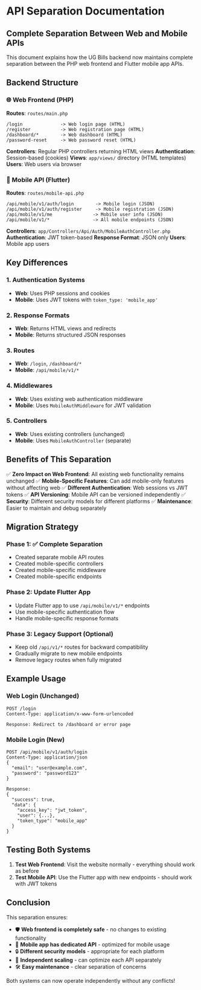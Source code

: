 # API Separation Documentation

## Complete Separation Between Web and Mobile APIs

This document explains how the UG Bills backend now maintains complete separation between the PHP web frontend and Flutter mobile app APIs.

## Backend Structure

### 🌐 Web Frontend (PHP)
**Routes**: `routes/main.php`
```
/login              -> Web login page (HTML)
/register           -> Web registration page (HTML) 
/dashboard/*        -> Web dashboard (HTML)
/password-reset     -> Web password reset (HTML)
```

**Controllers**: Regular PHP controllers returning HTML views
**Authentication**: Session-based (cookies)
**Views**: `app/views/` directory (HTML templates)
**Users**: Web users via browser

### 📱 Mobile API (Flutter)
**Routes**: `routes/mobile-api.php`
```
/api/mobile/v1/auth/login        -> Mobile login (JSON)
/api/mobile/v1/auth/register     -> Mobile registration (JSON)
/api/mobile/v1/me               -> Mobile user info (JSON)
/api/mobile/v1/*                -> All mobile endpoints (JSON)
```

**Controllers**: `app/Controllers/Api/Auth/MobileAuthController.php`
**Authentication**: JWT token-based
**Response Format**: JSON only
**Users**: Mobile app users

## Key Differences

### 1. **Authentication Systems**
- **Web**: Uses PHP sessions and cookies
- **Mobile**: Uses JWT tokens with `token_type: 'mobile_app'`

### 2. **Response Formats**
- **Web**: Returns HTML views and redirects
- **Mobile**: Returns structured JSON responses

### 3. **Routes**
- **Web**: `/login`, `/dashboard/*`
- **Mobile**: `/api/mobile/v1/*`

### 4. **Middlewares**
- **Web**: Uses existing web authentication middleware
- **Mobile**: Uses `MobileAuthMiddleware` for JWT validation

### 5. **Controllers**
- **Web**: Uses existing controllers (unchanged)
- **Mobile**: Uses `MobileAuthController` (separate)

## Benefits of This Separation

✅ **Zero Impact on Web Frontend**: All existing web functionality remains unchanged
✅ **Mobile-Specific Features**: Can add mobile-only features without affecting web
✅ **Different Authentication**: Web sessions vs JWT tokens
✅ **API Versioning**: Mobile API can be versioned independently 
✅ **Security**: Different security models for different platforms
✅ **Maintenance**: Easier to maintain and debug separately

## Migration Strategy

### Phase 1: ✅ Complete Separation
- Created separate mobile API routes
- Created mobile-specific controllers
- Created mobile-specific middleware
- Created mobile-specific endpoints

### Phase 2: Update Flutter App
- Update Flutter app to use `/api/mobile/v1/*` endpoints
- Use mobile-specific authentication flow
- Handle mobile-specific response formats

### Phase 3: Legacy Support (Optional)
- Keep old `/api/v1/*` routes for backward compatibility
- Gradually migrate to new mobile endpoints
- Remove legacy routes when fully migrated

## Example Usage

### Web Login (Unchanged)
```
POST /login
Content-Type: application/x-www-form-urlencoded

Response: Redirect to /dashboard or error page
```

### Mobile Login (New)
```
POST /api/mobile/v1/auth/login
Content-Type: application/json
{
  "email": "user@example.com",
  "password": "password123"
}

Response:
{
  "success": true,
  "data": {
    "access_key": "jwt_token",
    "user": {...},
    "token_type": "mobile_app"
  }
}
```

## Testing Both Systems

1. **Test Web Frontend**: Visit the website normally - everything should work as before
2. **Test Mobile API**: Use the Flutter app with new endpoints - should work with JWT tokens

## Conclusion

This separation ensures:
- 🛡️ **Web frontend is completely safe** - no changes to existing functionality
- 📱 **Mobile app has dedicated API** - optimized for mobile usage
- 🔒 **Different security models** - appropriate for each platform
- 🚀 **Independent scaling** - can optimize each API separately
- 🛠️ **Easy maintenance** - clear separation of concerns

Both systems can now operate independently without any conflicts!